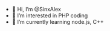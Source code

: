 - 👋 Hi, I’m @SinxAlex
- 👀 I’m interested in PHP coding
- 🌱 I’m currently learning node.js, C++


<!---
SinxAlex/SinxAlex is a ✨ special ✨ repository because its `README.md` (this file) appears on your GitHub profile.
You can click the Preview link to take a look at your changes.
--->
